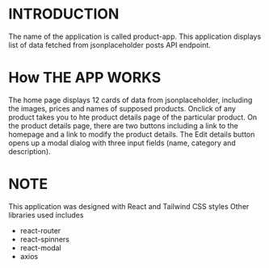 # INTRODUCTION

The name of the application is called product-app.
This application displays list of data fetched from
jsonplaceholder posts API endpoint.

# How THE APP WORKS

The home page displays 12 cards of data from jsonplaceholder, including the images, prices and names of supposed products.
Onclick of any product takes you to hte product details page of the particular product.
On the product details page, there are two buttons including a link to the homepage and a link to modify the product details. The Edit details button opens up a modal dialog with three input fields (name, category and description).

# NOTE

This application was designed with React and Tailwind CSS styles
Other libraries used includes

- react-router
- react-spinners
- react-modal
- axios
